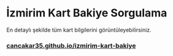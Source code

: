 # İzmirim Kart Bakiye Sorgulama

En detaylı şekilde tüm kart bilgilerini görüntüleyebilirsiniz.

### [cancakar35.github.io/izmirim-kart-bakiye](cancakar35.github.io/izmirim-kart-bakiye)
